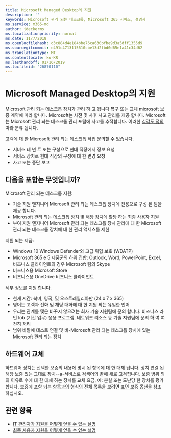 ```yaml
---
title: Microsoft Managed Desktop의 지원
description: ''
keywords: Microsoft 관리 되는 데스크톱, Microsoft 365 서비스, 설명서
ms.service: m365-md
author: jdeckerms
ms.localizationpriority: normal
ms.date: 11/7/2018
ms.openlocfilehash: d3c884d4e184bbe76ca630bfbe9d3a5dff1355d9
ms.sourcegitcommit: e491c4713115610cbe13d2fbd0d65e1a41c34d62
ms.translationtype: MT
ms.contentlocale: ko-KR
ms.lasthandoff: 01/16/2019
ms.locfileid: "26870110"
---
```

# <a name="support-for-microsoft-managed-desktop"></a>Microsoft Managed Desktop의 지원

Microsoft 관리 되는 데스크톱 장치가 관리 하 고 됩니다 복구 또는 교체 microsoft 보증 계약에 따라 합니다. Microsoft는 사전 및 사후 사고 관리를 제공 합니다. Microsoft는 Microsoft 관리 되는 데스크톱 관리 포털에 사고를 추적합니다. 이러한 [심각도 정의](../working-with-managed-desktop/admin-support.md#sev)따라 분류 됩니다.

고객에 대 한 Microsoft 관리 되는 데스크톱 작업 문의할 수 있습니다.
- 서비스 테 넌 트 또는 구성으로 현대 직장에서 정보 요청
- 서비스 장치로 현대 직장의 구성에 대 한 변경 요청
- 사고 또는 중단 보고

## <a name="whats-included"></a>다음을 포함는 무엇입니까?

Microsoft 관리 되는 데스크톱 지원:

- 기술 지원 엔지니어 Microsoft 관리 되는 데스크톱 장치에 전용으로 구성 된 팀을 제공 합니다.
- Microsoft 관리 되는 데스크톱 장치 및 해당 장치에 할당 하는 최종 사용자 지원
- 부여 지원 엔지니어 Microsoft 관리 되는 데스크톱 장치 관리에 대 한 Microsoft 관리 되는 데스크톱 장치에 대 한 관리 액세스를 제한 

지원 되는 제품:

- Windows 10 Windows Defender와 고급 위협 보호 (WDATP) 
- Microsoft 365 e 5 제품군의 하위 집합: Outlook, Word, PowerPoint, Excel, 비즈니스 클라이언트의 경우 Microsoft 팀의 Skype 
- 비즈니스용 Microsoft Store 
- 비즈니스용 OneDrive 비즈니스 클라이언트 

세부 정보를 지원 합니다.

- 현재 시간: 북미, 영국, 및 오스트레일리아만 (24 x 7 x 365) 
- 영어는 고객과 전화 및 채팅 대화에 대 한 지원 되는 유일한 언어 
- 우리는 관계를 맺은 바꾸지 않으려는 회사 기술 지원팀에 문의 합니다. 비즈니스 라인 lob (기간 업무) 응용 프로그램, 네트워크 리소스 등 기술 지원팀에 문의 하 여 여전히 처리 
- 범위 바깥에 테스트 연결 및 비-Microsoft 관리 되는 데스크톱 장치에 있는 Microsoft 관리 되는 장치 

## <a name="hardware-replacement"></a>하드웨어 교체

하드웨어 장치는 선택한 보증의 내용에 명시 된 항목에 대 한 대체 됩니다. 장치 연결 된 해당 보증 있는 그대로 장치--a-서비스로 검색어의 끝에 새로 고쳐집니다. 보증 범위 외의 이유로 수에 대 한 대체 하는 장치를 교체 요금, 예: 분실 또는 도난당 한 장치를 평가 합니다. 보증에 포함 되는 항목과의 형식의 전체 목록을 보려면 [표면 보증 옵션](https://support.microsoft.com/help/4036296/surface-surface-standard-warranty)을 참조 하십시오.


## <a name="related-topics"></a>관련 항목

- [IT 관리자가 지원을 어떻게 얻을 수 있는 설명](../working-with-managed-desktop/admin-support.md)
- [최종 사용자 지원을 어떻게 얻을 수 있는 설명](../working-with-managed-desktop/end-user-support.md)

